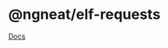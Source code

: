 # @ngneat/elf-requests

[Docs](https://ngneat.github.io/elf/docs/features/requests/requests-status)


